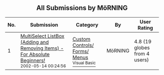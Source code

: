 ﻿<div align="center">

## All Submissions by MöRNING

</div>

No.  | Submission | Category | By   | User Rating
---- | ---------- | -------- | ---- | -----------
1 | [MultiSelect ListBox \(Adding and Removing Items\) \- For Absolute Beginners\!<br /><sup>2002-05-14 00:24:56</sup>](https://github.com/Planet-Source-Code/m-rning-multiselect-listbox-adding-and-removing-items-for-absolute-beginners__1-34765) | [Custom Controls/ Forms/  Menus<br /><sup>Visual Basic</sup>](../ByCategory/custom-controls-forms-menus__1-4.md) | MöRNING | 4.8 (19 globes from 4 users)

